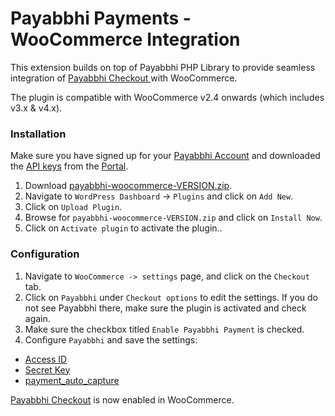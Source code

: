 # Payabbhi Payments - WooCommerce Integration

This extension builds on top of Payabbhi PHP Library to provide seamless integration of [Payabbhi Checkout ](https://payabbhi.com/docs/checkout) with WooCommerce.

The plugin is compatible with WooCommerce v2.4 onwards (which includes v3.x & v4.x).

### Installation
Make sure you have signed up for your [Payabbhi Account](https://payabbhi.com/docs/account) and downloaded the [API keys](https://payabbhi.com/docs/account/#api-keys) from the [Portal](https://payabbhi.com/portal).


1. Download [payabbhi-woocommerce-VERSION.zip](https://github.com/payabbhi/payabbhi-woocommerce/releases).
2. Navigate to `WordPress Dashboard` -> `Plugins` and click on `Add New`.
3. Click on `Upload Plugin`.
4. Browse for `payabbhi-woocommerce-VERSION.zip` and click on `Install Now`.
5. Click on `Activate plugin` to activate the plugin..

### Configuration

1. Navigate to `WooCommerce -> settings` page, and click on the `Checkout` tab.
2. Click on `Payabbhi` under `Checkout options` to edit the settings. If you do not see Payabbhi there, make sure the plugin is activated and check again.
3. Make sure the checkbox titled `Enable Payabbhi Payment` is checked.
4. Configure `Payabbhi` and save the settings:
  - [Access ID](https://payabbhi.com/docs/account/#api-keys)
  - [Secret Key](https://payabbhi.com/docs/account/#api-keys)
  - [payment_auto_capture](https://payabbhi.com/docs/api/#create-an-order)


[Payabbhi Checkout](https://payabbhi.com/docs/checkout) is now enabled in WooCommerce.
